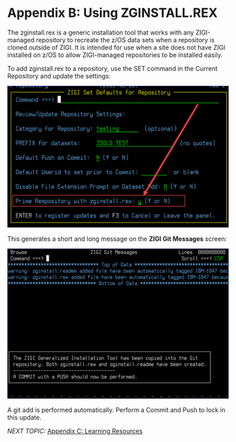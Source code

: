 # Appendix B: Using ZGINSTALL.REX

The zginstall.rex is a generic installation tool that works with any ZIGI-managed repository to recreate the z/OS data sets when a repository is cloned outside of ZIGI. It is intended for use when a site does not have ZIGI installed on z/OS to allow ZIGI-managed repositories to be installed easily.

To add zginstall.rex to a repository, use the SET command in the Current Repository and update the settings:

![](media/g_appendix_B_1.png)

This generates a short and long message on the **ZIGI Git Messages** screen:

![](media/g_appendix_B_2.png)

A git add is performed automatically. Perform a Commit and Push to lock in this update.

*NEXT TOPIC:* [Appendix C: Learning Resources](r_appendix_c_learning_resources.md)

